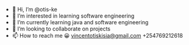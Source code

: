 - 👋 Hi, I’m @otis-ke
- 👀 I’m interested in learning  software engineering 
- 🌱 I’m currently learning java and software engineering 
- 💞️ I’m looking to collaborate on  projects  
- 📫 How to reach me 😀
vincentotiskisia@gmail.com
+254769212618

<!---
otis-ke/otis-ke is a ✨ special ✨ repository because its `README.md` (this file) appears on your GitHub profile.
You can click the Preview link to take a look at your changes.
--->
